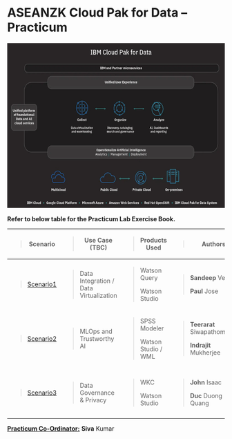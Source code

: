 # ASEANZK Cloud Pak for Data – Practicum

<img src="./media/image1.png" style="width:6.26806in;height:3.975in"
alt="Graphical user interface, application, website Description automatically generated" />

**Refer to below table for the Practicum Lab Exercise Book.**

<table style="width:100%;">
<colgroup>
<col style="width: 10%" />
<col style="width: 19%" />
<col style="width: 21%" />
<col style="width: 24%" />
<col style="width: 23%" />
</colgroup>
<thead>
<tr class="header">
<th><blockquote>
<p><strong>Scenario</strong></p>
</blockquote></th>
<th><blockquote>
<p><strong>Use Case (TBC)</strong></p>
</blockquote></th>
<th><blockquote>
<p><strong>Products Used</strong></p>
</blockquote></th>
<th><blockquote>
<p><strong>Authors</strong></p>
</blockquote></th>
<th><blockquote>
<p><strong>Slack Channel</strong></p>
</blockquote></th>
</tr>
</thead>
<tbody>
<tr class="odd">
<td><blockquote>
<p>

[Scenario1](/scenario1/README.md)
</p>
</blockquote></td>
<td><blockquote>
<p>Data Integration / Data Virtualization</p>
</blockquote></td>
<td><blockquote>
<p>Watson Query</p>
<p>Watson Studio</p>
</blockquote></td>
<td><blockquote>
<p><strong>Sandeep</strong> Ved</p>
<p><strong>Paul</strong> Jose</p>
</blockquote></td>
<td><blockquote>
<p>#XYZ-ASEANZ-ICP4D-PRACTICUM-SCENARIO-1</p>
</blockquote></td>
</tr>
<tr class="even">
<td><blockquote>
<p>

[Scenario2](/scenario2/README.md)
</p>
</blockquote></td>
<td><blockquote>
<p>MLOps and Trustworthy AI</p>
</blockquote></td>
<td><blockquote>
<p>SPSS Modeler</p>
<p>Watson Studio / WML</p>
</blockquote></td>
<td><blockquote>
<p><strong>Teerarat</strong> Siwapathomchai</p>
<p><strong>Indrajit</strong> Mukherjee</p>
</blockquote></td>
<td><blockquote>
<p>#XYZ-ASEANZ-ICP4D-PRACTICUM-SCENARIO-2</p>
</blockquote></td>
</tr>
<tr class="odd">
<td><blockquote>
<p>

[Scenario3](/scenario3/README.md)
</p>
</blockquote></td>
<td><blockquote>
<p>Data Governance &amp; Privacy</p>
</blockquote></td>
<td><blockquote>
<p>WKC</p>
<p>Watson Studio</p>
</blockquote></td>
<td><blockquote>
<p><strong>John</strong> Isaac</p>
<p><strong>Duc</strong> Duong Quang</p>
</blockquote></td>
<td><blockquote>
<p>#XYZ-ASEANZ-ICP4D-PRACTICUM-SCENARIO-3</p>
</blockquote></td>
</tr>
</tbody>
</table>

**<u>Practicum Co-Ordinator:</u>** **Siva** Kumar